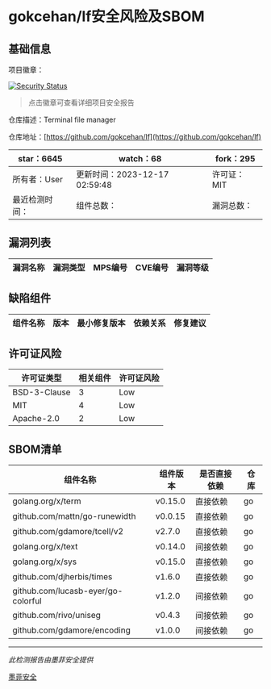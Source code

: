 # gokcehan/lf安全风险及SBOM

## 基础信息

项目徽章：

[![Security Status](https://www.murphysec.com/platform3/v31/badge/1736816007244636160.svg)](https://www.murphysec.com/console/report/1698761398053289984/1736816007244636160)

> 点击徽章可查看详细项目安全报告

仓库描述：Terminal file manager

仓库地址：[https://github.com/gokcehan/lf](https://github.com/gokcehan/lf)

| star：6645 | watch：68 | fork：295 |
| ----------- | -------------- | ------------ |
| 所有者：User | 更新时间：2023-12-17 02:59:48 | 许可证：MIT |
| 最近检测时间： | 组件总数： | 漏洞总数： |




## 漏洞列表

| 漏洞名称 | 漏洞类型 | MPS编号 | CVE编号 | 漏洞等级 |
| ------- | ------ | ------- | ------ | ----- |





## 缺陷组件

| 组件名称 | 版本 | 最小修复版本 | 依赖关系 | 修复建议 |
| -------- | ---- | ------------ | -------- | -------- |





## 许可证风险

| 许可证类型 | 相关组件 | 许可证风险 |
| ---------- | -------- | ---------- |
|BSD-3-Clause|3|Low|
|MIT|4|Low|
|Apache-2.0|2|Low|




## SBOM清单

| 组件名称 | 组件版本 | 是否直接依赖 | 仓库 |
| -------- | -------- | ------------ | ---- |
|golang.org/x/term|v0.15.0|直接依赖|go|
|github.com/mattn/go-runewidth|v0.0.15|直接依赖|go|
|github.com/gdamore/tcell/v2|v2.7.0|直接依赖|go|
|golang.org/x/text|v0.14.0|间接依赖|go|
|golang.org/x/sys|v0.15.0|直接依赖|go|
|github.com/djherbis/times|v1.6.0|直接依赖|go|
|github.com/lucasb-eyer/go-colorful|v1.2.0|间接依赖|go|
|github.com/rivo/uniseg|v0.4.3|间接依赖|go|
|github.com/gdamore/encoding|v1.0.0|间接依赖|go|


------

*此检测报告由墨菲安全提供*

[墨菲安全](www.murphysec.com)